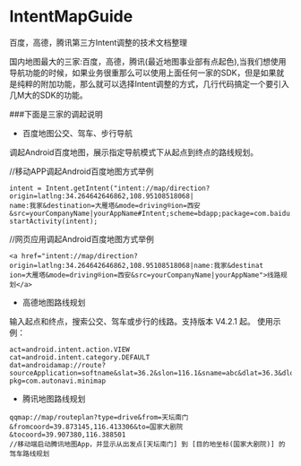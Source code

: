 # IntentMapGuide
百度，高德，腾讯第三方Intent调整的技术文档整理

国内地图最大的三家:百度，高德，腾讯(最近地图事业部有点起色),当我们想使用导航功能的时候，如果业务很重那么可以使用上面任何一家的SDK，但是如果就是纯粹的附加功能，那么就可以选择Intent调整的方式，几行代码搞定一个要引入几M大的SDK的功能。

###下面是三家的调起说明

- 百度地图公交、驾车、步行导航

调起Android百度地图，展示指定导航模式下从起点到终点的路线规划。

//移动APP调起Android百度地图方式举例
```
intent = Intent.getIntent("intent://map/direction?origin=latlng:34.264642646862,108.95108518068|
name:我家&destination=大雁塔&mode=driving®ion=西安&src=yourCompanyName|yourAppName#Intent;scheme=bdapp;package=com.baidu.BaiduMap;end"); 
startActivity(intent); 
```

//网页应用调起Android百度地图方式举例
```
<a href="intent://map/direction?origin=latlng:34.264642646862,108.95108518068|name:我家&destinat
ion=大雁塔&mode=driving®ion=西安&src=yourCompanyName|yourAppName">线路规划</a>
```

- 高德地图路线规划

输入起点和终点，搜索公交、驾车或步行的线路。支持版本 V4.2.1 起。
使用示例：
 

```
act=android.intent.action.VIEW
cat=android.intent.category.DEFAULT
dat=androidamap://route?sourceApplication=softname&slat=36.2&slon=116.1&sname=abc&dlat=36.3&dlon=116.2&dname=def&dev=0&m=0&t=1
pkg=com.autonavi.minimap 
```

- 腾讯地图路线规划


```
qqmap://map/routeplan?type=drive&from=天坛南门&fromcoord=39.873145,116.413306&to=国家大剧院&tocoord=39.907380,116.388501
//移动端启动腾讯地图App，并显示从出发点[天坛南门] 到 [目的地坐标(国家大剧院)] 的驾车路线规划
```
